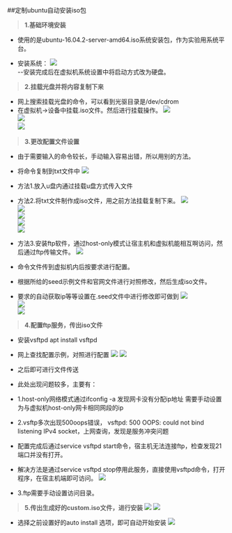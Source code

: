 ##定制ubuntu自动安装iso包

>**1.基础环境安装**

* 使用的是ubuntu-16.04.2-server-amd64.iso系统安装包，作为实验用系统平台。

* 安装系统：
![](images/4.PNG)  
--安装完成后在虚拟机系统设置中将启动方式改为硬盘。

>**2.挂载光盘并将内容复制下来**

* 网上搜索挂载光盘的命令，可以看到光驱目录是/dev/cdrom
* 在虚拟机->设备中挂载.iso文件。然后进行挂载操作。
![](images/挂载.PNG)  
![](images/挂载2.PNG)  
![](images/挂载3.PNG)  
>
>**3.更改配置文件设置**

* 由于需要输入的命令较长，手动输入容易出错，所以用别的方法。

* 将命令复制到txt文件中
![](images/输入.PNG)  

* 方法1.放入u盘内通过挂载u盘方式传入文件

* 方法2.将txt文件制作成iso文件，用之前方法挂载复制下来。
![](images/输入2.PNG)  
![](images/输入3.PNG)  
![](images/输入5.PNG)  
![](images/输入7.PNG)  
![](images/输入8.PNG)  

* 方法3.安装ftp软件，通过host-only模式让宿主机和虚拟机能相互啊访问，然后通过ftp传输文件。
![](images/网卡.PNG)  

* 命令文件传到虚拟机内后按要求进行配置。

* 根据所给的seed示例文件和官网文件进行对照修改，然后生成iso文件。
* 要求的自动获取ip等等设置在.seed文件中进行修改即可做到
![](images/输入9.PNG)  
![](images/输入10.PNG)  
![](images/输入11.PNG)  

>**4.配置ftp服务，传出iso文件**

* 安装vsftpd apt install vsftpd
* 网上查找配置示例，对照进行配置
![](images/ftp.PNG) 
![](images/ftp3.PNG) 
* 之后即可进行文件传送

* 此处出现问题较多，主要有：
* 1.host-only网络模式通过ifconfig -a 发现网卡没有分配ip地址
需要手动设置为与虚拟机host-only网卡相同网段的ip
* 2.vsftp多次出现500oops错误， vsftpd: 500 OOPS: could not bind listening IPv4 socket，上网查询，发现是服务冲突问题
* 配置完成后通过service vsftpd start命令，宿主机无法连接ftp，检查发现21端口并没有打开。
* 解决方法是通过service vsftpd stop停用此服务，直接使用vsftpd命令，打开程序，在宿主机端即可访问。
![](images/ftp2.PNG)  
* 3.ftp需要手动设置访问目录。


>**5.传出生成好的custom.iso文件，进行安装**
![](images/实验.PNG)
![](images/ok.PNG)
* 选择之前设置好的auto install 选项，即可自动开始安装
![](images/ok2.PNG)   